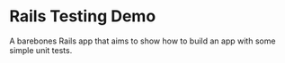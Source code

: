 # Rails Testing Demo

A barebones Rails app that aims to show how to build an app with some simple unit tests.


